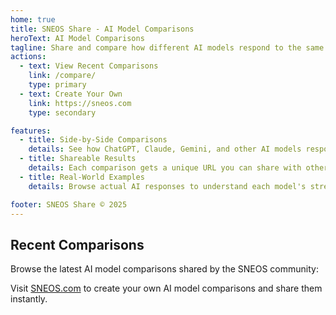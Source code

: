 ```yaml
---
home: true
title: SNEOS Share - AI Model Comparisons
heroText: AI Model Comparisons
tagline: Share and compare how different AI models respond to the same prompts
actions:
  - text: View Recent Comparisons
    link: /compare/
    type: primary
  - text: Create Your Own
    link: https://sneos.com
    type: secondary

features:
  - title: Side-by-Side Comparisons
    details: See how ChatGPT, Claude, Gemini, and other AI models respond to identical prompts
  - title: Shareable Results
    details: Each comparison gets a unique URL you can share with others
  - title: Real-World Examples
    details: Browse actual AI responses to understand each model's strengths

footer: SNEOS Share © 2025
---
```


## Recent Comparisons

Browse the latest AI model comparisons shared by the SNEOS community:

<script setup>
import { ref, onMounted } from 'vue'
import { useData } from '@vuepress/client'

const { site } = useData()
const recentComparisons = ref([])

onMounted(() => {
  // This would typically fetch recent comparisons
  // For now, we'll show a static message
})
</script>

Visit [SNEOS.com](https://sneos.com) to create your own AI model comparisons and share them instantly.
